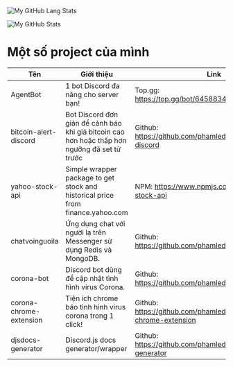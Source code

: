 ![My GitHub Lang Stats](https://github-readme-stats.vercel.app/api/top-langs/?username=phamleduy04&theme=tokyonight&layout=compact)

![My GitHub Stats](https://github-readme-stats.vercel.app/api?username=phamleduy04&count_private=true&show_icons=true&theme=tokyonight)

# Một số project của mình
| Tên | Giới thiệu | Link |
|------|------|-----------|
| AgentBot | 1 bot Discord đa năng cho server bạn! | Top.gg: https://top.gg/bot/645883401500622848 |
| bitcoin-alert-discord | Bot Discord đơn giản để cảnh báo khi giá bitcoin cao hơn hoặc thấp hơn ngưỡng đã set từ trước | Github: https://github.com/phamleduy04/bitcoin-alert-discord |
| yahoo-stock-api | Simple wrapper package to get stock and historical price from finance.yahoo.com | NPM: https://www.npmjs.com/package/yahoo-stock-api |
| chatvoinguoila | Ứng dụng chat với người lạ trên Messenger sử dụng Redis và MongoDB. | Github: https://github.com/phamleduy04/chatvoinguoila |
| corona-bot | Discord bot dùng để cập nhật tình hình virus Corona. | Github: https://github.com/phamleduy04/corona-bot |
| corona-chrome-extension | Tiện ích chrome báo tình hình virus corona trong 1 click! | Github: https://github.com/phamleduy04/corona-chrome-extension |
| djsdocs-generator | Discord.js docs generator/wrapper | Github: https://github.com/phamleduy04/djsdocs-generator |
